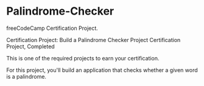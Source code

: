 # Palindrome-Checker

freeCodeCamp Certification Project.

Certification Project:
Build a Palindrome Checker Project Certification Project, Completed

This is one of the required projects to earn your certification.

For this project, you'll build an application that checks whether a given word is a palindrome.
